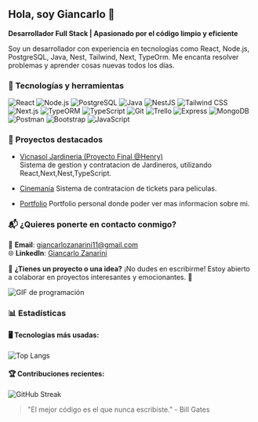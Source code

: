 ## Hola, soy Giancarlo 👋

**Desarrollador Full Stack | Apasionado por el código limpio y eficiente**

Soy un desarrollador con experiencia en tecnologías como React, Node.js, PostgreSQL, Java, Nest, Tailwind, Next, TypeOrm. 
Me encanta resolver problemas y aprender cosas nuevas todos los días.

### 🚀 Tecnologías y herramientas
![React](https://img.shields.io/badge/React-61DAFB?style=for-the-badge&logo=react&logoColor=white)
![Node.js](https://img.shields.io/badge/Node.js-339933?style=for-the-badge&logo=nodedotjs&logoColor=white)
![PostgreSQL](https://img.shields.io/badge/PostgreSQL-316192?style=for-the-badge&logo=postgresql&logoColor=white)
![Java](https://img.shields.io/badge/Java-007396?style=for-the-badge&logo=java&logoColor=white)
![NestJS](https://img.shields.io/badge/NestJS-E0234E?style=for-the-badge&logo=nestjs&logoColor=white)
![Tailwind CSS](https://img.shields.io/badge/Tailwind_CSS-38B2AC?style=for-the-badge&logo=tailwindcss&logoColor=white)
![Next.js](https://img.shields.io/badge/Next.js-000000?style=for-the-badge&logo=nextdotjs&logoColor=white)
![TypeORM](https://img.shields.io/badge/TypeORM-F37626?style=for-the-badge&logo=typeorm&logoColor=white)
![TypeScript](https://img.shields.io/badge/TypeScript-3178C6?style=for-the-badge&logo=typescript&logoColor=white)
![Git](https://img.shields.io/badge/Git-F05032?style=for-the-badge&logo=git&logoColor=white)
![Trello](https://img.shields.io/badge/Trello-0079BF?style=for-the-badge&logo=trello&logoColor=white)
![Express](https://img.shields.io/badge/Express-000000?style=for-the-badge&logo=express&logoColor=white)
![MongoDB](https://img.shields.io/badge/MongoDB-47A248?style=for-the-badge&logo=mongodb&logoColor=white)
![Postman](https://img.shields.io/badge/Postman-FF6C37?style=for-the-badge&logo=postman&logoColor=white)
![Bootstrap](https://img.shields.io/badge/Bootstrap-7952B3?style=for-the-badge&logo=bootstrap&logoColor=white)
![JavaScript](https://img.shields.io/badge/JavaScript-F7DF1E?style=for-the-badge&logo=javascript&logoColor=black)




### 🌟 Proyectos destacados
- [Vicnasol Jardineria (Proyecto Final @Henry)](https://pleasing-harmony-production.up.railway.app/)  
  Sistema de gestion y contratacion de Jardineros, utilizando React,Next,Nest,TypeScript.

- [Cinemania](https://github.com/Gi4ncarlo/Cinemania-Proyect)
  Sistema de contratacion de tickets para peliculas.

- [Portfolio](https://zanariniportfolio.vercel.app/)
  Portfolio personal donde poder ver mas informacion sobre mi.

### 📬 ¿Quieres ponerte en contacto conmigo?

💌 **Email**: [giancarlozanarini11@gmail.com](mailto:giancarlozanarini11@gmail.com)  
🌐 **LinkedIn**: [Giancarlo Zanarini](https://www.linkedin.com/in/giancarlo-zanarini-316684257/)  

📩 **¿Tienes un proyecto o una idea?** ¡No dudes en escribirme! Estoy abierto a colaborar en proyectos interesantes y emocionantes. 🚀  


![GIF de programación](https://media.giphy.com/media/13HgwGsXF0aiGY/giphy.gif)


### 📊 Estadísticas

#### 🖥️ Tecnologías más usadas:
![Top Langs](https://github-readme-stats.vercel.app/api/top-langs/?username=Gi4ncarlo&layout=compact&theme=radical)

#### 🏆 Contribuciones recientes:
![GitHub Streak](https://streak-stats.demolab.com/?user=Gi4ncarlo&theme=radical)



> "El mejor código es el que nunca escribiste." - Bill Gates

